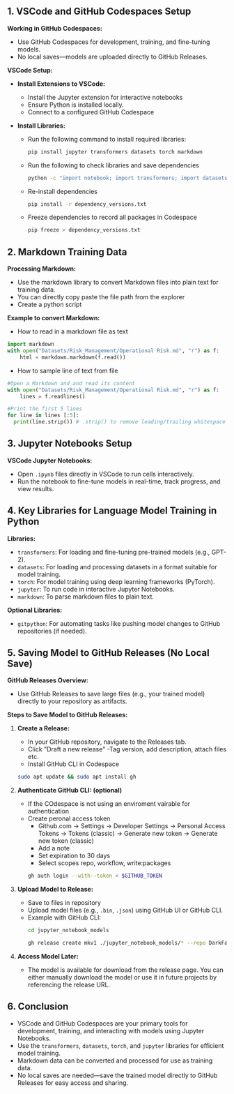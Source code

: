 ## 1. VSCode and GitHub Codespaces Setup

**Working in GitHub Codespaces:**

- Use GitHub Codespaces for development, training, and fine-tuning models.
- No local saves—models are uploaded directly to GitHub Releases.

**VSCode Setup:**

- **Install Extensions to VSCode:**
  - Install the Jupyter extension for interactive notebooks
  - Ensure Python is installed locally.
  - Connect to a configured GitHub Codespace 

- **Install Libraries:**
  - Run the following command to install required libraries:
    ```bash
    pip install jupyter transformers datasets torch markdown
    ```
  - Run the following to check libraries and save dependencies 
    ```bash
    python -c "import notebook; import transformers; import datasets; import torch; import markdown; output = f'Jupyter notebook version=={notebook.__version__}\nTransformers version=={transformers.__version__}\nDatasets version=={datasets.__version__}\nTorch version=={torch.__version__}\nMarkdown version=={markdown.__version__}'; open('dependency_versions.txt', 'w').write(output)"
    ```
  - Re-install dependencies
    ```bash
    pip install -r dependency_versions.txt
    ```
  - Freeze dependencies to record all packages in Codespace
    ```bash
    pip freeze > dependency_versions.txt
    ```  


## 2. Markdown Training Data

**Processing Markdown:**

- Use the markdown library to convert Markdown files into plain text for training data.
- You can directly copy paste the file path from the explorer
- Create a python script

**Example to convert Markdown:**

- How to read in a markdown file as text
```python
import markdown
with open("Datasets/Risk_Management/Operational Risk.md", "r") as f:
    html = markdown.markdown(f.read())
```
- How to sample line of text from file
```python
#Open a Markdown and and read its content
with open("Datasets/Risk_Management/Operational Risk.md", "r") as f:
    lines = f.readlines()

#Print the first 5 lines
for line in lines [:5]:
  print(line.strip()) # .strip() to remove leading/trailing whitespace or new line
```


## 3. Jupyter Notebooks Setup

**VSCode Jupyter Notebooks:**

- Open `.ipynb` files directly in VSCode to run cells interactively.
- Run the notebook to fine-tune models in real-time, track progress, and view results.

## 4. Key Libraries for Language Model Training in Python

**Libraries:**

- `transformers`: For loading and fine-tuning pre-trained models (e.g., GPT-2).
- `datasets`: For loading and processing datasets in a format suitable for model training.
- `torch`: For model training using deep learning frameworks (PyTorch).
- `jupyter`: To run code in interactive Jupyter Notebooks.
- `markdown`: To parse markdown files to plain text.

**Optional Libraries:**

- `gitpython`: For automating tasks like pushing model changes to GitHub repositories (if needed).

## 5. Saving Model to GitHub Releases (No Local Save)

**GitHub Releases Overview:**

- Use GitHub Releases to save large files (e.g., your trained model) directly to your repository as artifacts.

**Steps to Save Model to GitHub Releases:**

1. **Create a Release:**
   - In your GitHub repository, navigate to the Releases tab.
   - Click "Draft a new release"
    -Tag version, add description, attach files etc.
   - Install GitHub CLI in Codespace
   ```bash
   sudo apt update && sudo apt install gh
   ```

2. **Authenticate GitHub CLI: (optional)**
    - If the COdespace is not using an enviroment vairable for authentication
    - Create peronal access token
      - Github.com -> Settings -> Developer Settings -> Personal Access Tokens -> Tokens (classic) -> Generate new token -> Generate new token (classic) 
      - Add a note
      - Set expiration to 30 days
      - Select scopes repo, workflow, write:packages
      ```bash
      gh auth login --with--token < $GITHUB_TOKEN
      ```

3. **Upload Model to Release:**
   - Save to files in repository
   - Upload model files (e.g., `.bin`, `.json`) using GitHub UI or GitHub CLI.
   - Example with GitHub CLI:
     ```bash
     cd jupyter_notebook_models
     ```
     ```bash
     gh release create mkv1 ./jupyter_notebook_models/* --repo DarkFader13/The_Git_Good_Repo
     ```

4. **Access Model Later:**
   - The model is available for download from the release page. You can either manually download the model or use it in future projects by referencing the release URL.

## 6. Conclusion

- VSCode and GitHub Codespaces are your primary tools for development, training, and interacting with models using Jupyter Notebooks.
- Use the `transformers`, `datasets`, `torch`, and `jupyter` libraries for efficient model training.
- Markdown data can be converted and processed for use as training data.
- No local saves are needed—save the trained model directly to GitHub Releases for easy access and sharing.
